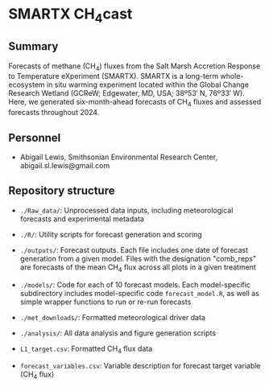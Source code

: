 # SMARTX CH<sub>4</sub>cast

## Summary

Forecasts of methane (CH<sub>4</sub>) fluxes from the Salt Marsh Accretion Response to Temperature eXperiment (SMARTX). SMARTX is a long-term whole-ecosystem in situ warming experiment located within the Global Change Research Wetland (GCReW; Edgewater, MD, USA; 38º53′ N, 76º33′ W). Here, we generated six-month-ahead forecasts of CH<sub>4</sub> fluxes and assessed forecasts throughout 2024.

## Personnel

-   Abigail Lewis, Smithsonian Environmental Research Center, abigail.sl.lewis\@gmail.com

## Repository structure

-   `./Raw_data/`: Unprocessed data inputs, including meteorological forecasts and experimental metadata

-   `./R/`: Utility scripts for forecast generation and scoring

-   `./outputs/`: Forecast outputs. Each file includes one date of forecast generation from a given model. Files with the designation "comb_reps" are forecasts of the mean CH<sub>4</sub> flux across all plots in a given treatment

-   `./models/`: Code for each of 10 forecast models. Each model-specific subdirectory includes model-specific code `forecast_model.R`, as well as simple wrapper functions to run or re-run forecasts

-   `./met_downloads/`: Formatted meteorological driver data

-   `./analysis/`: All data analysis and figure generation scripts

-   `L1_target.csv`: Formatted CH<sub>4</sub> flux data

-   `forecast_variables.csv`: Variable description for forecast target variable (CH<sub>4</sub> flux)
